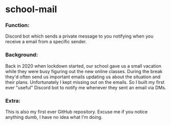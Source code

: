 # school-mail

### Function:
Discord bot which sends a private message to you notifying when you receive a email from a specific sender.

### Background:
Back in 2020 when lockdown started, our school gave us a small vacation while they were busy figuring out the new online classes. During the break they'd often send us important emails updating us about the situation and their plans. Unfortunately I kept missing out on the emails. So I built my first ever "useful" Discord bot to notify me whenever they sent an email via DMs.

### Extra:
This is also my first ever GitHub repository. Excuse me if you notice anything dumb, I have no idea what I'm doing.
